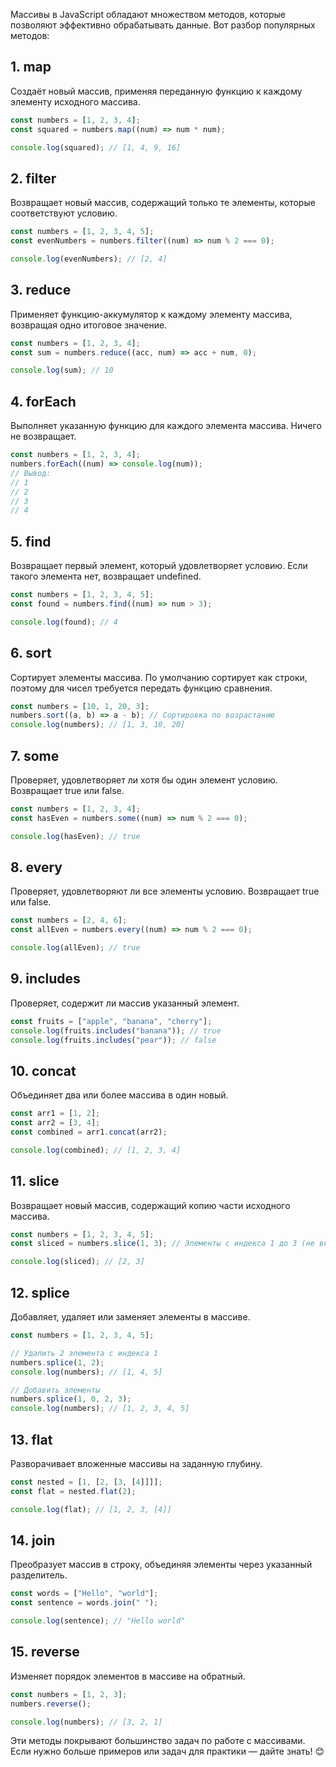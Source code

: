 Массивы в JavaScript обладают множеством методов, которые позволяют эффективно обрабатывать данные. Вот разбор популярных методов:

## 1. map

Создаёт новый массив, применяя переданную функцию к каждому элементу исходного массива.

```javascript
const numbers = [1, 2, 3, 4];
const squared = numbers.map((num) => num * num);

console.log(squared); // [1, 4, 9, 16]
```

## 2. filter

Возвращает новый массив, содержащий только те элементы, которые соответствуют условию.

```javascript
const numbers = [1, 2, 3, 4, 5];
const evenNumbers = numbers.filter((num) => num % 2 === 0);

console.log(evenNumbers); // [2, 4]
```

## 3. reduce

Применяет функцию-аккумулятор к каждому элементу массива, возвращая одно итоговое значение.

```javascript
const numbers = [1, 2, 3, 4];
const sum = numbers.reduce((acc, num) => acc + num, 0);

console.log(sum); // 10
```

## 4. forEach

Выполняет указанную функцию для каждого элемента массива. Ничего не возвращает.

```javascript
const numbers = [1, 2, 3, 4];
numbers.forEach((num) => console.log(num));
// Вывод:
// 1
// 2
// 3
// 4
```

## 5. find

Возвращает первый элемент, который удовлетворяет условию. Если такого элемента нет, возвращает undefined.

```javascript
const numbers = [1, 2, 3, 4, 5];
const found = numbers.find((num) => num > 3);

console.log(found); // 4
```

## 6. sort

Сортирует элементы массива. По умолчанию сортирует как строки, поэтому для чисел требуется передать функцию сравнения.

```javascript
const numbers = [10, 1, 20, 3];
numbers.sort((a, b) => a - b); // Сортировка по возрастанию
console.log(numbers); // [1, 3, 10, 20]
```

## 7. some

Проверяет, удовлетворяет ли хотя бы один элемент условию. Возвращает true или false.

```javascript
const numbers = [1, 2, 3, 4];
const hasEven = numbers.some((num) => num % 2 === 0);

console.log(hasEven); // true
```

## 8. every

Проверяет, удовлетворяют ли все элементы условию. Возвращает true или false.

```javascript
const numbers = [2, 4, 6];
const allEven = numbers.every((num) => num % 2 === 0);

console.log(allEven); // true
```

## 9. includes

Проверяет, содержит ли массив указанный элемент.

```javascript
const fruits = ["apple", "banana", "cherry"];
console.log(fruits.includes("banana")); // true
console.log(fruits.includes("pear")); // false
```

## 10. concat

Объединяет два или более массива в один новый.

```javascript
const arr1 = [1, 2];
const arr2 = [3, 4];
const combined = arr1.concat(arr2);

console.log(combined); // [1, 2, 3, 4]
```

## 11. slice

Возвращает новый массив, содержащий копию части исходного массива.

```javascript
const numbers = [1, 2, 3, 4, 5];
const sliced = numbers.slice(1, 3); // Элементы с индекса 1 до 3 (не включая)

console.log(sliced); // [2, 3]
```

## 12. splice

Добавляет, удаляет или заменяет элементы в массиве.

```javascript
const numbers = [1, 2, 3, 4, 5];

// Удалить 2 элемента с индекса 1
numbers.splice(1, 2);
console.log(numbers); // [1, 4, 5]

// Добавить элементы
numbers.splice(1, 0, 2, 3);
console.log(numbers); // [1, 2, 3, 4, 5]
```

## 13. flat

Разворачивает вложенные массивы на заданную глубину.

```javascript
const nested = [1, [2, [3, [4]]]];
const flat = nested.flat(2);

console.log(flat); // [1, 2, 3, [4]]
```

## 14. join

Преобразует массив в строку, объединяя элементы через указанный разделитель.

```javascript
const words = ["Hello", "world"];
const sentence = words.join(" ");

console.log(sentence); // "Hello world"
```

## 15. reverse

Изменяет порядок элементов в массиве на обратный.

```javascript
const numbers = [1, 2, 3];
numbers.reverse();

console.log(numbers); // [3, 2, 1]
```

Эти методы покрывают большинство задач по работе с массивами. Если нужно больше примеров или задач для практики — дайте знать! 😊
